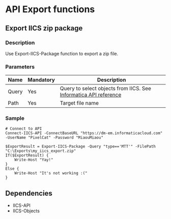 # API Export functions 
## Export IICS zip package
### Description
Use Export-IICS-Package function to export a zip file.

### Parameters
|Name|Mandatory|Description|
|---|---|---|
|Query|Yes|Query to select objects from IICS. See [Informatica API reference](https://docs.informatica.com/integration-cloud/cloud-platform/current-version/rest-api-reference/platform-rest-api-version-3-resources/objects.html) |
|Path|Yes|Target file name|

### Sample

    # Connect to API
    Connect-IICS-API -ConnectBaseURL "https://dm-em.informaticacloud.com" -UserName "PixelCat" -Password "MiaouMiaou"

    $ExportResult = Export-IICS-Package -Query "type=='MTT'" -FilePath "C:\Exports\my_iics_export.zip"
    If($ExportResult) {
        Write-Host "Yay!"
    }
    Else {
        Write-Host "It's not working :("
    }

## Dependencies
* IICS-API
* IICS-Objects